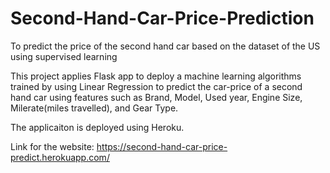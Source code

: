 # Second-Hand-Car-Price-Prediction
To predict the price of the second hand car based on the dataset of the US using supervised learning

This project applies Flask app to deploy a machine learning algorithms trained by using Linear Regression to predict the car-price of a second hand car using features such as Brand, Model, Used year, Engine Size, Milerate(miles travelled), and Gear Type.

The applicaiton is deployed using Heroku.

Link for the website: https://second-hand-car-price-predict.herokuapp.com/
